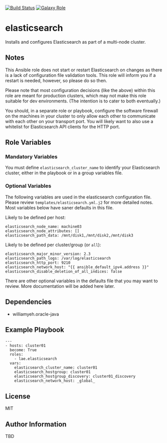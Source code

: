 [![Build Status](https://travis-ci.org/lae/ansible-role-elasticsearch.svg?branch=master)](https://travis-ci.org/lae/ansible-role-elasticsearch)
[![Galaxy Role](https://img.shields.io/badge/ansible--galaxy-elasticsearch-blue.svg)](https://galaxy.ansible.com/lae/elasticsearch/)

elasticsearch
=========

Installs and configures Elasticsearch as part of a multi-node cluster.

## Notes

This Ansible role does not start or restart Elasticsearch on changes as there 
is a lack of configuration file validation tools. This role will inform you if 
a restart is needed, however, so please do so then.

Please note that most configuration decisions (like the above) within this role 
are meant for production clusters, which may not make this role suitable for 
dev environments. (The intention is to cater to both eventually.)

You should, in a separate role or playbook, configure the software firewall on 
the machines in your cluster to only allow each other to communicate with each 
other on your transport port. You will likely want to also use a whitelist for 
Elasticsearch API clients for the HTTP port.

## Role Variables

### Mandatory Variables

You must define `elasticsearch_cluster_name` to identify your Elasticsearch 
cluster, either in the playbook or in a group variables file.

### Optional Variables

The following variables are used in the elasticsearch configuration file. 
Please review `templates/elasticsearch.yml.j2` for more detailed notes.
Most variables below have saner defaults in this file.

Likely to be defined per host:

```
elasticsearch_node_name: machine03
elasticsearch_node_attributes: []
elasticsearch_path_data: /mnt/disk1,/mnt/disk2,/mnt/disk3
```

Likely to be defined per cluster/group (or `all`):

```
elasticsearch_major_minor_version: 2.3
elasticsearch_path_logs: /var/log/elasticsearch
elasticsearch_http_port: 9210
elasticsearch_network_host: "{{ ansible_default_ipv4.address }}"
elasticsearch_disable_deletion_of_all_indices: false
```

There are other optional variables in the defaults file that you may want to 
review. More documentation will be added here later.

Dependencies
------------

* williamyeh.oracle-java

Example Playbook
----------------

```
---
- hosts: cluster01
  become: True
  roles:
    - lae.elasticsearch
  vars:
    elasticsearch_cluster_name: cluster01
    elasticsearch_hostgroup: cluster01
    elasticsearch_hostgroup_discovery: cluster01_discovery
    elasticsearch_network_host: _global_
```

License
-------

MIT

Author Information
------------------

TBD
